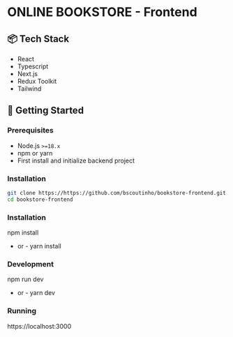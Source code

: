 # ONLINE BOOKSTORE - Frontend

## 📦 Tech Stack
- React
- Typescript
- Next.js
- Redux Toolkit
- Tailwind

## 🚀 Getting Started

### Prerequisites

- Node.js `>=18.x`
- npm or yarn
- First install and initialize backend project

### Installation

```bash
git clone https://https://github.com/bscoutinho/bookstore-frontend.git
cd bookstore-frontend
```

### Installation

npm install
- or -
yarn install

### Development

npm run dev
- or -
yarn dev

### Running

https://localhost:3000


